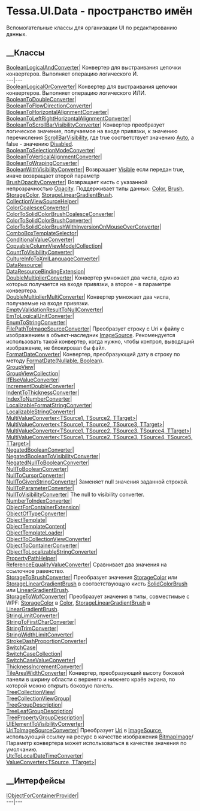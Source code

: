 # Tessa.UI.Data - пространство имён
Вспомогательные классы для организации UI по редактированию данных.
##  __Классы
[BooleanLogicalAndConverter](T_Tessa_UI_Data_BooleanLogicalAndConverter.htm)|
Конвертер для выстраивания цепочки конвертеров. Выполняет операцию логического
И.  
---|---  
[BooleanLogicalOrConverter](T_Tessa_UI_Data_BooleanLogicalOrConverter.htm)|
Конвертер для выстраивания цепочки конвертеров. Выполняет операцию логического
ИЛИ.  
[BooleanToDoubleConverter](T_Tessa_UI_Data_BooleanToDoubleConverter.htm)|  
[BooleanToFlowDirectionConverter](T_Tessa_UI_Data_BooleanToFlowDirectionConverter.htm)|  
[BooleanToHorizontalAlignmentConverter](T_Tessa_UI_Data_BooleanToHorizontalAlignmentConverter.htm)|  
[BooleanToLeftRightHorizontalAlignmentConverter](T_Tessa_UI_Data_BooleanToLeftRightHorizontalAlignmentConverter.htm)|  
[BooleanToScrollBarVisibilityConverter](T_Tessa_UI_Data_BooleanToScrollBarVisibilityConverter.htm)|
Конвертер преобразует логическое значение, получаемое на входе привязки, к
значению перечисления
[ScrollBarVisibility](https://learn.microsoft.com/dotnet/api/system.windows.controls.scrollbarvisibility),
где true соответствует значению
[Auto](https://learn.microsoft.com/dotnet/api/system.windows.controls.scrollbarvisibility),
а false \- значению
[Disabled](https://learn.microsoft.com/dotnet/api/system.windows.controls.scrollbarvisibility).  
[BooleanToSelectionModeConverter](T_Tessa_UI_Data_BooleanToSelectionModeConverter.htm)|  
[BooleanToVerticalAlignmentConverter](T_Tessa_UI_Data_BooleanToVerticalAlignmentConverter.htm)|  
[BooleanToWrapingConverter](T_Tessa_UI_Data_BooleanToWrapingConverter.htm)|  
[BooleanWithVisibilityConverter](T_Tessa_UI_Data_BooleanWithVisibilityConverter.htm)|
Возвращает
[Visible](https://learn.microsoft.com/dotnet/api/system.windows.visibility)
если передан true, иначе возвращает второй параметр  
[BrushOpacityConverter](T_Tessa_UI_Data_BrushOpacityConverter.htm)|
Возвращает кисть с указанной непрозрачностью
[Opacity](P_Tessa_UI_Data_BrushOpacityConverter_Opacity.htm). Поддерживает
типы данных:
[Color](https://learn.microsoft.com/dotnet/api/system.windows.media.color),
[Brush](https://learn.microsoft.com/dotnet/api/system.windows.media.brush),
[StorageColor](T_Tessa_Platform_Storage_StorageColor.htm),
[StorageLinearGradientBrush](T_Tessa_Platform_Storage_StorageLinearGradientBrush.htm).  
[CollectionViewSourceHelper](T_Tessa_UI_Data_CollectionViewSourceHelper.htm)|  
[ColorCoalesceConverter](T_Tessa_UI_Data_ColorCoalesceConverter.htm)|  
[ColorToSolidColorBrushCoalesceConverter](T_Tessa_UI_Data_ColorToSolidColorBrushCoalesceConverter.htm)|  
[ColorToSolidColorBrushConverter](T_Tessa_UI_Data_ColorToSolidColorBrushConverter.htm)|  
[ColorToSolidColorBrushWithInversionOnMouseOverConverter](T_Tessa_UI_Data_ColorToSolidColorBrushWithInversionOnMouseOverConverter.htm)|  
[ComboBoxTemplateSelector](T_Tessa_UI_Data_ComboBoxTemplateSelector.htm)|  
[ConditionalValueConverter](T_Tessa_UI_Data_ConditionalValueConverter.htm)|  
[CopyableColumnViewModelCollection](T_Tessa_UI_Data_CopyableColumnViewModelCollection.htm)|  
[CountToVisibilityConverter](T_Tessa_UI_Data_CountToVisibilityConverter.htm)|  
[CultureInfoToXmlLanguageConverter](T_Tessa_UI_Data_CultureInfoToXmlLanguageConverter.htm)|  
[DataResource](T_Tessa_UI_Data_DataResource.htm)|  
[DataResourceBindingExtension](T_Tessa_UI_Data_DataResourceBindingExtension.htm)|  
[DoubleMultiplierConverter](T_Tessa_UI_Data_DoubleMultiplierConverter.htm)|
Конвертер умножает два числа, одно из которых получается на входе привязки, а
второе - в параметре конвертера.  
[DoubleMultiplierMultiConverter](T_Tessa_UI_Data_DoubleMultiplierMultiConverter.htm)|
Конвертер умножает два числа, получаемые на входе привязки.  
[EmptyValidationResultToNullConverter](T_Tessa_UI_Data_EmptyValidationResultToNullConverter.htm)|  
[EmToLogicalUnitConverter](T_Tessa_UI_Data_EmToLogicalUnitConverter.htm)|  
[EnumToStringConverter](T_Tessa_UI_Data_EnumToStringConverter.htm)|  
[FilePathToImageSourceConverter](T_Tessa_UI_Data_FilePathToImageSourceConverter.htm)|
Преобразует строку с Uri к файлу с изображением в объект-наследник
[ImageSource](https://learn.microsoft.com/dotnet/api/system.windows.media.imagesource).
Рекомендуется использовать такой конвертер, когда нужно, чтобы контрол,
выводящий изображение, не блокировал бы файл.  
[FormatDateConverter](T_Tessa_UI_Data_FormatDateConverter.htm)|  Конвертер,
преобразующий дату в строку по методу [FormatDate(Nullable<DateTime>,
Boolean)](M_Tessa_Platform_FormattingHelper_FormatDate_1.htm).  
[GroupView](T_Tessa_UI_Data_GroupView.htm)|  
[GroupViewCollection](T_Tessa_UI_Data_GroupViewCollection.htm)|  
[IfElseValueConverter](T_Tessa_UI_Data_IfElseValueConverter.htm)|  
[IncrementDoubleConverter](T_Tessa_UI_Data_IncrementDoubleConverter.htm)|  
[IndentToThicknessConverter](T_Tessa_UI_Data_IndentToThicknessConverter.htm)|  
[IndexToNumberConverter](T_Tessa_UI_Data_IndexToNumberConverter.htm)|  
[LocalizableFormatStringConverter](T_Tessa_UI_Data_LocalizableFormatStringConverter.htm)|  
[LocalizableStringConverter](T_Tessa_UI_Data_LocalizableStringConverter.htm)|  
[MultiValueConverter<TSource1, TSource2,
TTarget>](T_Tessa_UI_Data_MultiValueConverter_3.htm)|  
[MultiValueConverter<TSource1, TSource2, TSource3,
TTarget>](T_Tessa_UI_Data_MultiValueConverter_4.htm)|  
[MultiValueConverter<TSource1, TSource2, TSource3, TSource4,
TTarget>](T_Tessa_UI_Data_MultiValueConverter_5.htm)|  
[MultiValueConverter<TSource1, TSource2, TSource3, TSource4, TSource5,
TTarget>](T_Tessa_UI_Data_MultiValueConverter_6.htm)|  
[NegatedBooleanConverter](T_Tessa_UI_Data_NegatedBooleanConverter.htm)|  
[NegatedBooleanToVisibilityConverter](T_Tessa_UI_Data_NegatedBooleanToVisibilityConverter.htm)|  
[NegatedNullToBooleanConverter](T_Tessa_UI_Data_NegatedNullToBooleanConverter.htm)|  
[NullToBooleanConverter](T_Tessa_UI_Data_NullToBooleanConverter.htm)|  
[NullToCursorConverter](T_Tessa_UI_Data_NullToCursorConverter.htm)|  
[NullToGivenStringConverter](T_Tessa_UI_Data_NullToGivenStringConverter.htm)|
Заменяет null значения заданной строкой.  
[NullToParameterConverter](T_Tessa_UI_Data_NullToParameterConverter.htm)|  
[NullToVisibilityConverter](T_Tessa_UI_Data_NullToVisibilityConverter.htm)|
The null to visibility converter.  
[NumberToIndexConverter](T_Tessa_UI_Data_NumberToIndexConverter.htm)|  
[ObjectForContainerExtension](T_Tessa_UI_Data_ObjectForContainerExtension.htm)|  
[ObjectOfTypeConverter](T_Tessa_UI_Data_ObjectOfTypeConverter.htm)|  
[ObjectTemplate](T_Tessa_UI_Data_ObjectTemplate.htm)|  
[ObjectTemplateContent](T_Tessa_UI_Data_ObjectTemplateContent.htm)|  
[ObjectTemplateLoader](T_Tessa_UI_Data_ObjectTemplateLoader.htm)|  
[ObjectToCollectionViewConverter](T_Tessa_UI_Data_ObjectToCollectionViewConverter.htm)|  
[ObjectToContainerConverter](T_Tessa_UI_Data_ObjectToContainerConverter.htm)|  
[ObjectToLocalizableStringConverter](T_Tessa_UI_Data_ObjectToLocalizableStringConverter.htm)|  
[PropertyPathHelper](T_Tessa_UI_Data_PropertyPathHelper.htm)|  
[ReferenceEqualityValueConverter](T_Tessa_UI_Data_ReferenceEqualityValueConverter.htm)|
Сравнивает два значения на ссылочное равенство.  
[StorageToBrushConverter](T_Tessa_UI_Data_StorageToBrushConverter.htm)|
Преобразует значения [StorageColor](T_Tessa_Platform_Storage_StorageColor.htm)
или
[StorageLinearGradientBrush](T_Tessa_Platform_Storage_StorageLinearGradientBrush.htm)
в соответствующую кисть
[SolidColorBrush](https://learn.microsoft.com/dotnet/api/system.windows.media.solidcolorbrush)
или
[LinearGradientBrush](https://learn.microsoft.com/dotnet/api/system.windows.media.lineargradientbrush).  
[StorageToWpfConverter](T_Tessa_UI_Data_StorageToWpfConverter.htm)|
Преобразует значения в типы, совместимые с WPF:
[StorageColor](T_Tessa_Platform_Storage_StorageColor.htm) в
[Color](https://learn.microsoft.com/dotnet/api/system.windows.media.color),
[StorageLinearGradientBrush](T_Tessa_Platform_Storage_StorageLinearGradientBrush.htm)
в
[LinearGradientBrush](https://learn.microsoft.com/dotnet/api/system.windows.media.lineargradientbrush).  
[StringLimitConverter](T_Tessa_UI_Data_StringLimitConverter.htm)|  
[StringToFirstCharConverter](T_Tessa_UI_Data_StringToFirstCharConverter.htm)|  
[StringTrimConverter](T_Tessa_UI_Data_StringTrimConverter.htm)|  
[StringWidthLimitConverter](T_Tessa_UI_Data_StringWidthLimitConverter.htm)|  
[StrokeDashProportionConverter](T_Tessa_UI_Data_StrokeDashProportionConverter.htm)|  
[SwitchCase](T_Tessa_UI_Data_SwitchCase.htm)|  
[SwitchCaseCollection](T_Tessa_UI_Data_SwitchCaseCollection.htm)|  
[SwitchCaseValueConverter](T_Tessa_UI_Data_SwitchCaseValueConverter.htm)|  
[ThicknessIncrementConverter](T_Tessa_UI_Data_ThicknessIncrementConverter.htm)|  
[TileAreaWidthConverter](T_Tessa_UI_Data_TileAreaWidthConverter.htm)|
Конвертер, преобразующий высоту боковой панели в ширину области с верхнего и
нижнего краёв экрана, по которой можно открыть боковую панель.  
[TreeCollectionView](T_Tessa_UI_Data_TreeCollectionView.htm)|  
[TreeCollectionViewGroup](T_Tessa_UI_Data_TreeCollectionViewGroup.htm)|  
[TreeGroupDescription](T_Tessa_UI_Data_TreeGroupDescription.htm)|  
[TreeLeafGroupDescription](T_Tessa_UI_Data_TreeLeafGroupDescription.htm)|  
[TreePropertyGroupDescription](T_Tessa_UI_Data_TreePropertyGroupDescription.htm)|  
[UIElementToVisibilityConverter](T_Tessa_UI_Data_UIElementToVisibilityConverter.htm)|  
[UriToImageSourceConverter](T_Tessa_UI_Data_UriToImageSourceConverter.htm)|
Преобразует [Uri](https://learn.microsoft.com/dotnet/api/system.uri) в
[ImageSource](https://learn.microsoft.com/dotnet/api/system.windows.media.imagesource),
использующий ссылку на ресурс в качестве изображения
[BitmapImage](https://learn.microsoft.com/dotnet/api/system.windows.media.imaging.bitmapimage)/
Параметр конвертера может использоваться в качестве значения по умолчанию.  
[UtcToLocalDateTimeConverter](T_Tessa_UI_Data_UtcToLocalDateTimeConverter.htm)|  
[ValueConverter<TSource, TTarget>](T_Tessa_UI_Data_ValueConverter_2.htm)|  
## __Интерфейсы
[IObjectForContainerProvider](T_Tessa_UI_Data_IObjectForContainerProvider.htm)|  
---|---
